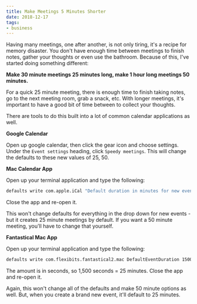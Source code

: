 ```yaml
---
title: Make Meetings 5 Minutes Shorter
date: 2018-12-17
tags:
- business
---
```

Having many meetings, one after another, is not only tiring, it's a recipe for memory disaster. You don't have enough time between meetings to finish notes, gather your thoughts or even use the bathroom.  Because of this, I've started doing something different:

<!--more-->

**Make 30 minute meetings 25 minutes long, make 1 hour long meetings 50 minutes.**

For a quick 25 minute meeting, there is enough time to finish taking notes, go to the next meeting room, grab a snack, etc.  With longer meetings, it's important to have a good bit of time between to collect your thoughts.

There are tools to do this built into a lot of common calendar applications as well.

**Google Calendar**

Open up google calendar, then click the gear icon and choose settings.  Under the `Event settings` heading, click `Speedy meetings`.  This will change the defaults to these new values of 25, 50.

**Mac Calendar App**

Open up your terminal application and type the following:

```bash
defaults write com.apple.iCal "Default duration in minutes for new event" -int 25
```

Close the app and re-open it.

This won't change defaults for everything in the drop down for new events - but it creates 25 minute meetings by default.  If you want a 50 minute meeting, you'll have to change that yourself.

**Fantastical Mac App**

Open up your terminal application and type the following:

```bash
defaults write com.flexibits.fantastical2.mac DefaultEventDuration 1500 
```

The amount is in seconds, so 1,500 seconds = 25 minutes.  Close the app and re-open it.

Again, this won't change all of the defaults and make 50 minute options as well. But, when you create a brand new event, it'll default to 25 minutes.
